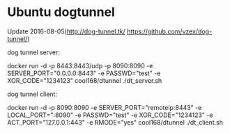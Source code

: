 # Ubuntu dogtunnel 
Update 2016-08-05(http://dog-tunnel.tk/   https://github.com/vzex/dog-tunnel/)

dog tunnel server:

docker run -d -p 8443:8443/udp -p 8090:8090 -e SERVER_PORT="0.0.0.0:8443" -e PASSWD="test" -e XOR_CODE="1234123" cool168/dtunnel ./dt_server.sh

dog tunnel client:

docker run -d -p 8090:8090 -e SERVER_PORT="remoteip:8443" -e LOCAL_PORT=":8090" -e PASSWD="test" -e XOR_CODE="1234123" -e ACT_PORT="127.0.0.1:443" -e RMODE="yes" cool168/dtunnel ./dt_client.sh


